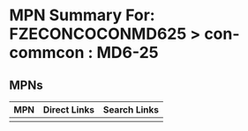 



# MPN Summary For: FZECONCOCONMD625 > con-commcon : MD6-25

## MPNs
  

|MPN|Direct Links|Search Links|
| :--- | :--- | :--- |
||||
